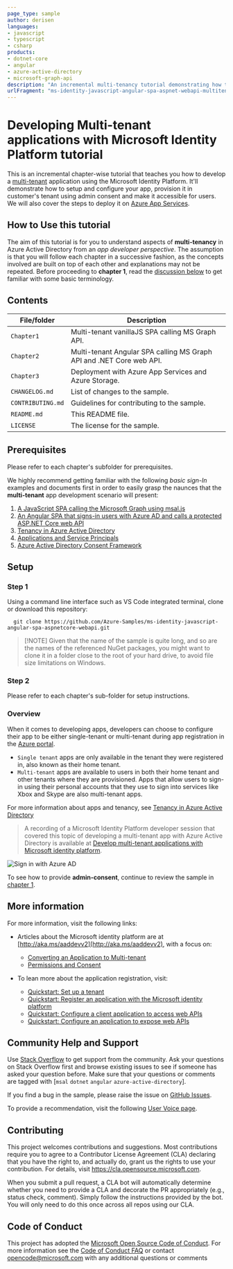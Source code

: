 ```yaml
---
page_type: sample
author: derisen
languages:
- javascript
- typescript
- csharp
products:
- dotnet-core
- angular
- azure-active-directory
- microsoft-graph-api
description: "An incremental multi-tenancy tutorial demonstrating how to setup and configure your app, provide consent as admin and deploy it on Azure App Services"
urlFragment: "ms-identity-javascript-angular-spa-aspnet-webapi-multitenant"
---
```


# Developing Multi-tenant applications with Microsoft Identity Platform tutorial

This is an incremental chapter-wise tutorial that teaches you how to develop a  [multi-tenant](https://docs.microsoft.com/azure/active-directory/develop/single-and-multi-tenant-apps) application using the Microsoft Identity Platform. It'll demonstrate how to setup and configure your app, provision it in customer's tenant using admin consent and make it accessible for users. We will also cover the steps to deploy it on [Azure App Services](https://azure.microsoft.com/services/app-service/).

## How to Use this tutorial

The aim of this tutorial is for you to understand aspects of **multi-tenancy** in Azure Active Directory from an *app developer perspective*. The assumption is that you will follow each chapter in a successive fashion, as the concepts involved are built on top of each other and explanations may not be repeated. Before proceeding to **chapter 1**, read the [discussion below](##-discussion) to get familiar with some basic terminology.

## Contents

| File/folder       | Description                                |
|-------------------|--------------------------------------------|
| `Chapter1`        | Multi-tenant vanillaJS SPA calling MS Graph API. |
| `Chapter2`        | Multi-tenant Angular SPA calling MS Graph API and .NET Core web API. |
| `Chapter3`        | Deployment with Azure App Services and Azure Storage. |
| `CHANGELOG.md`    | List of changes to the sample.             |
| `CONTRIBUTING.md` | Guidelines for contributing to the sample. |
| `README.md`       | This README file.                          |
| `LICENSE`         | The license for the sample.                |

## Prerequisites

Please refer to each chapter's subfolder for prerequisites.

We highly recommend getting familiar with the following *basic sign-In* examples and documents first in order to easily grasp the naunces that the **multi-tenant** app development scenario will present:

1. [A JavaScript SPA calling the Microsoft Graph using msal.js](https://github.com/Azure-Samples/active-directory-javascript-graphapi-v2) 
1. [An Angular SPA that signs-in  users with Azure AD and calls a protected ASP.NET Core web API](https://github.com/Azure-Samples/ms-identity-javascript-angular-spa-aspnetcore-webapi)
1. [Tenancy in Azure Active Directory](https://docs.microsoft.com/azure/active-directory/develop/single-and-multi-tenant-apps)
1. [Applications and Service Principals](https://docs.microsoft.com/azure/active-directory/develop/app-objects-and-service-principals)
1. [Azure Active Directory Consent Framework](https://docs.microsoft.com/azure/active-directory/develop/consent-framework)

## Setup

### Step 1

Using a command line interface such as VS Code integrated terminal, clone or download this repository:

```console
  git clone https://github.com/Azure-Samples/ms-identity-javascript-angular-spa-aspnetcore-webapi.git
```

> [!NOTE] Given that the name of the sample is quite long, and so are the names of the referenced NuGet packages, you might want to clone it in a folder close to the root of your hard drive, to avoid file size limitations on Windows.

### Step 2

Please refer to each chapter's sub-folder for setup instructions.

### Overview

When it comes to developing apps, developers can choose to configure their app to be either single-tenant or multi-tenant during app registration in the [Azure portal](https://portal.azure.com).

- `Single tenant` apps are only available in the tenant they were registered in, also known as their home tenant.
- `Multi-tenant` apps are available to users in both their home tenant and other tenants where they are provisioned. Apps that allow users to sign-in using their personal accounts that they use to sign into services like Xbox and Skype are also multi-tenant apps.

For more information about apps and tenancy, see [Tenancy in Azure Active Directory](https://docs.microsoft.com/azure/active-directory/develop/single-and-multi-tenant-apps)

> A recording of a Microsoft Identity Platform developer session that covered this topic of developing a multi-tenant app with Azure Active Directory is available at [Develop multi-tenant applications with Microsoft identity platform](https://www.youtube.com/watch?v=B416AxHoMJ4).

![Sign in with Azure AD](ReadmeFiles/topology.png)

To see how to provide **admin-consent**, continue to review the sample in [chapter 1](./Chapter1).

## More information

For more information, visit the following links:

- Articles about the Microsoft identity platform are at [http://aka.ms/aaddevv2](http://aka.ms/aaddevv2), with a focus on:
  - [Converting an Application to Multi-tenant](https://docs.microsoft.com/azure/active-directory/develop/howto-convert-app-to-be-multi-tenant)
  - [Permissions and Consent](https://docs.microsoft.com/azure/active-directory/develop/v2-permissions-and-consent)

- To lean more about the application registration, visit:
  - [Quickstart: Set up a tenant](https://docs.microsoft.com/azure/active-directory/develop/quickstart-create-new-tenant)
  - [Quickstart: Register an application with the Microsoft identity platform](https://docs.microsoft.com/azure/active-directory/develop/quickstart-register-app)
  - [Quickstart: Configure a client application to access web APIs](https://docs.microsoft.com/azure/active-directory/develop/quickstart-configure-app-access-web-apis)
  - [Quickstart: Configure an application to expose web APIs](https://docs.microsoft.com/azure/active-directory/develop/quickstart-configure-app-expose-web-apis)

## Community Help and Support

Use [Stack Overflow](http://stackoverflow.com/questions/tagged/msal) to get support from the community.
Ask your questions on Stack Overflow first and browse existing issues to see if someone has asked your question before.
Make sure that your questions or comments are tagged with [`msal` `dotnet` `angular` `azure-active-directory`].

If you find a bug in the sample, please raise the issue on [GitHub Issues](../../issues).

To provide a recommendation, visit the following [User Voice page](https://feedback.azure.com/forums/169401-azure-active-directory).

## Contributing

This project welcomes contributions and suggestions.  Most contributions require you to agree to a
Contributor License Agreement (CLA) declaring that you have the right to, and actually do, grant us
the rights to use your contribution. For details, visit https://cla.opensource.microsoft.com.

When you submit a pull request, a CLA bot will automatically determine whether you need to provide
a CLA and decorate the PR appropriately (e.g., status check, comment). Simply follow the instructions
provided by the bot. You will only need to do this once across all repos using our CLA.

## Code of Conduct

This project has adopted the [Microsoft Open Source Code of Conduct](https://opensource.microsoft.com/codeofconduct/).
For more information see the [Code of Conduct FAQ](https://opensource.microsoft.com/codeofconduct/faq/) or
contact [opencode@microsoft.com](mailto:opencode@microsoft.com) with any additional questions or comments
